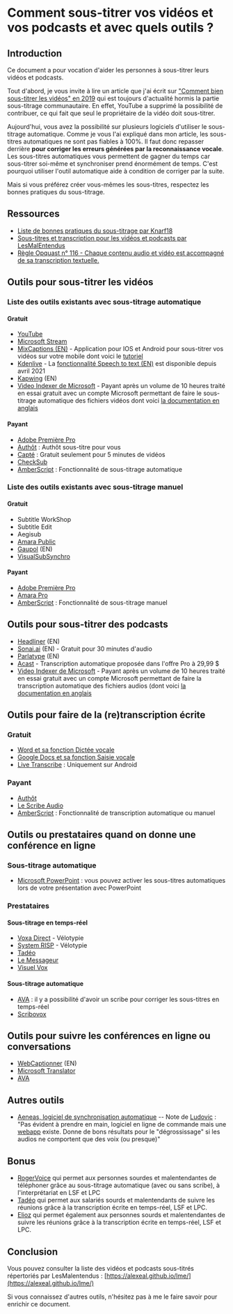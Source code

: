 # Comment sous-titrer vos vidéos et vos podcasts et avec quels outils ?

## Introduction

Ce document a pour vocation d'aider les personnes à sous-titrer leurs vidéos et podcasts. 

Tout d'abord, je vous invite à lire un article que j'ai écrit sur ["Comment bien sous-titrer les vidéos" en 2019](https://www.24joursdeweb.fr/2019/comment-bien-sous-titrer-les-videos/) qui est toujours d'actualité hormis la partie sous-titrage communautaire. En effet, YouTube a supprimé la possibilité de contribuer, ce qui fait que seul le propriétaire de la vidéo doit sous-titrer. 

Aujourd'hui, vous avez la possibilité sur plusieurs logiciels d'utiliser le sous-titrage automatique. Comme je vous l'ai expliqué dans mon article, les sous-titres automatiques ne sont pas fiables à 100%. Il faut donc repasser derrière __pour corriger les erreurs générées par la reconnaissance vocale__.
Les sous-titres automatiques vous permettent de gagner du temps car sous-titrer soi-même et synchroniser prend énormément de temps. C'est pourquoi utiliser l'outil automatique aide à condition de corriger par la suite.

Mais si vous préférez créer vous-mêmes les sous-titres, respectez les bonnes pratiques du sous-titrage.

## Ressources

- [Liste de bonnes pratiques du sous-titrage par Knarf18](https://github.com/knarf18/Bonnes-pratiques-du-sous-titrage/blob/master/Liste%20de%20bonnes%20pratiques.md)
- [Sous-titres et transcription pour les vidéos et podcasts par LesMalEntendus](https://twitter.com/LesMalEntendus/status/1326230657119481856?s=20)
- [Règle Opquast n° 116 - Chaque contenu audio et vidéo est accompagné de sa transcription textuelle.](https://checklists.opquast.com/fr/assurance-qualite-web/chaque-contenu-audio-et-video-est-accompagne-de-sa-transcription-textuelle?utm_source=dlvr.it&utm_medium=twitter)

## Outils pour sous-titrer les vidéos

### Liste des outils existants avec sous-titrage automatique

#### Gratuit

- [YouTube](https://support.google.com/youtube/answer/6373554?hl=fr)
- [Microsoft Stream](https://support.microsoft.com/fr-fr/office/microsoft-stream-cr%C3%A9e-automatiquement-des-sous-titres-pour-les-vid%C3%A9os-8d6ac353-9ff2-4e2b-bca1-329499455308)
- [MixCaptions (EN)](https://www.mixcord.co/pages/mixcaptions) - Application pour IOS et Android pour sous-titrer vos vidéos sur votre mobile dont voici le [tutoriel](https://www.youtube.com/watch?v=TeX0_4TGHa8) 
- [Kdenlive](https://kdenlive.org/fr/) - La [fonctionnalité Speech to text (EN)](https://kdenlive.org/en/2021/04/kdenlive-21-04-released) est disponible depuis avril 2021 
- [Kapwing](https://www.kapwing.com/subtitles) (EN)
- [Video Indexer de Microsoft](https://www.videoindexer.ai/) - Payant après un volume de 10 heures traité en essai gratuit avec un compte Microsoft permettant de faire le sous-titrage automatique des fichiers vidéos dont voici [la documentation en anglais](https://docs.microsoft.com/en-gb/azure/azure-video-analyzer/video-analyzer-for-media-docs/multi-language-identification-transcription)

#### Payant

- [Adobe Première Pro](https://helpx.adobe.com/ch_fr/premiere-pro/using/speech-to-text.html)
- [Authôt](https://www.authot.com/fr/) : Authôt sous-titre pour vous
- [Capté](https://getcapte.com/fr/) : Gratuit seulement pour 5 minutes de vidéos
- [CheckSub](https://www.checksub.com/fr)
- [AmberScript](https://www.amberscript.com/fr/) : Fonctionnalité de sous-titrage automatique

### Liste des outils existants avec sous-titrage manuel
#### Gratuit
- Subtitle WorkShop
- Subtitle Edit
- Aegisub
- [Amara Public](https://amara.org/fr/)
- [Gaupol](https://otsaloma.io/gaupol/) (EN)
- [VisualSubSynchro](https://www.visualsubsync.org/fr/home)

#### Payant
- [Adobe Première Pro](https://helpx.adobe.com/ch_fr/premiere-pro/using/working-with-captions.html)
- [Amara Pro](https://amara.org/fr/)
- [AmberScript](https://www.amberscript.com/fr/) : Fonctionnalité de sous-titrage manuel

## Outils pour sous-titrer des podcasts

- [Headliner](https://www.headliner.app/) (EN)
- [Sonai.ai](https://sonix.ai/) (EN) - Gratuit pour 30 minutes d'audio
- [Parlatype](https://www.parlatype.org/) (EN)
- [Acast](https://www.acast.com/fr/) - Transcription automatique proposée dans l'offre Pro à 29,99 $
- [Video Indexer de Microsoft](https://www.videoindexer.ai/) - Payant après un volume de 10 heures traité en essai gratuit avec un compte Microsoft permettant de faire la transcription automatique des fichiers audios (dont voici [la documentation en anglais](https://docs.microsoft.com/en-gb/azure/azure-video-analyzer/video-analyzer-for-media-docs/multi-language-identification-transcription)

## Outils pour faire de la (re)transcription écrite

### Gratuit

- [Word et sa fonction Dictée vocale](https://support.microsoft.com/fr-fr/office/dicter-du-texte-%C3%A0-l-aide-de-la-reconnaissance-vocale-05725ee2-ae2e-438f-847c-b80e754eb50b)
- [Google Docs et sa fonction Saisie vocale](https://support.google.com/a/users/answer/9308956?hl=fr)
- [Live Transcribe](https://play.google.com/store/apps/details?id=com.google.audio.hearing.visualization.accessibility.scribe&hl=fr&gl=FR) : Uniquement sur Android

### Payant

- [Authôt](https://www.authot.com/fr)
- [Le Scribe Audio](https://lescribeaudio.com/) 
- [AmberScript](https://www.amberscript.com/fr/) : Fonctionnalité de transcription automatique ou manuel

## Outils ou prestataires quand on donne une conférence en ligne

### Sous-titrage automatique

- [Microsoft PowerPoint](https://support.microsoft.com/fr-fr/office/pr%C3%A9sentez-avec-des-l%C3%A9gendes-ou-des-sous-titres-automatiques-et-en-temps-r%C3%A9eldans-powerpoint-68d20e49-aec3-456a-939d-34a79e8ddd5f) : vous pouvez activer les sous-titres automatiques lors de votre présentation avec PowerPoint

### Prestataires

#### Sous-titrage en temps-réel
- [Voxa Direct](https://www.voxadirect.com/) - Vélotypie
- [System RISP](https://www.systemerisp.com/) - Vélotypie
- [Tadéo](https://new.tadeo.fr/)
- [Le Messageur](https://www.lemessageur.com/)
- [Visuel Vox](https://www.visuel-vox.com/)

#### Sous-titrage automatique

- [AVA](https://fr.ava.me/) : il y a possibilité d'avoir un scribe pour corriger les sous-titres en temps-réel
- [Scribovox](https://www.scribovox.fr/)

## Outils pour suivre les conférences en ligne ou conversations

- [WebCaptionner](https://webcaptioner.com/) (EN)
- [Microsoft Translator](https://translator.microsoft.com/)
- [AVA](https://fr.ava.me/)

## Autres outils

- [Aeneas, logiciel de synchronisation automatique](https://github.com/readbeyond/aeneas)
-- Note de [Ludovic](https://github.com/emma11y/sous-titres/issues/1#issue-978844300) : "Pas évident à prendre en main, logiciel en ligne de commande mais une [webapp](https://aeneasweb.org/) existe. Donne de bons résultats pour le "dégrossissage" si les audios ne comportent que des voix (ou presque)"

## Bonus

- [RogerVoice](https://rogervoice.com/fr/) qui permet aux personnes sourdes et malentendantes de téléphoner grâce au sous-titrage automatique (avec ou sans scribe), à l'interprétariat en LSF et LPC
- [Tadéo](https://new.tadeo.fr/) qui permet aux salariés sourds et malentendants de suivre les réunions grâce à la transcription écrite en temps-réel, LSF et LPC.
- [Elioz](https://www.elioz.fr/) qui permet également aux personnes sourds et malentendantes de suivre les réunions grâce à la transcription écrite en temps-réel, LSF et LPC.

## Conclusion

Vous pouvez consulter la liste des vidéos et podcasts sous-titrés répertoriés par LesMalentendus : [https://alexeal.github.io/lme/](https://alexeal.github.io/lme/)

Si vous connaissez d'autres outils, n'hésitez pas à me le faire savoir pour enrichir ce document.
